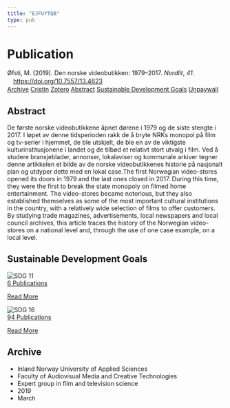 ```yaml
---
title: "EJFUYTQB"
type: pub
---
```

<h1>Publication</h1>
<article id="csl-bib-container-EJFUYTQB" class="csl-bib-container">
  <div class="csl-bib-body" style="line-height: 1.35; padding-left: 1em; text-indent:-1em;">
  <div class="csl-entry">&#xD8;fsti, M. (2019). Den norske videobutikken: 1979&#x2013;2017. <i>Nordlit</i>, <i>41</i>. <a href="https://doi.org/10.7557/13.4623">https://doi.org/10.7557/13.4623</a></div>
</div>
  <div class="csl-bib-buttons">
    <a href="#taxonomy-article-EJFUYTQB" class="csl-bib-button">Archive</a>
    <a href="https://app.cristin.no/results/show.jsf?id=1684132" alt="Cristin URL" class="csl-bib-button">Cristin</a>
    <a href="http://zotero.org/groups/5402882/items/EJFUYTQB" alt="Zotero URL" class="csl-bib-button">Zotero</a>
    <a href="#abstract-article-EJFUYTQB" class="csl-bib-button">Abstract</a>
    <a href="#sdg-article-EJFUYTQB" class="csl-bib-button">Sustainable Development Goals</a>
    <a href="https://septentrio.uit.no/index.php/nordlit/article/download/4623/4329" class="csl-bib-button">Unpaywall</a>
  </div>
  <div id="csl-bib-meta-container-EJFUYTQB"></div>
</article>
<div id="csl-bib-meta-EJFUYTQB" class="csl-bib-meta">
  <article id="abstract-article-EJFUYTQB" class="abstract-article">
    <h1>Abstract</h1>
    De første norske videobutikkene åpnet dørene i 1979 og de siste stengte i 2017. I løpet av denne tidsperioden rakk de å bryte NRKs monopol på film og tv-serier i hjemmet, de ble utskjelt, de ble en av de viktigste kulturinstitusjonene i landet og de tilbød et relativt stort utvalg i film. Ved å studere bransjeblader, annonser, lokalaviser og kommunale arkiver tegner denne artikkelen et bilde av de norske videobutikkenes historie på nasjonalt plan og utdyper dette med en lokal case.The first Norwegian video-stores opened its doors in 1979 and the last ones closed in 2017. During this time, they were the first to break the state monopoly on filmed home entertainment. The video-stores became notorious, but they also established themselves as some of the most important cultural institutions in the country, with a relatively wide selection of films to offer customers. By studying trade magazines, advertisements, local newspapers and local council archives, this article traces the history of the Norwegian video-stores on a national level and, through the use of one case example, on a local level.
  </article>
  <article id="sdg-article-EJFUYTQB" class="sdg-article">
    <h1>Sustainable Development Goals</h1>
    <div class="sdg-container"><div id="sdg11" class="sdg"> <img src="{{< params subfolder >}}images/sdg/sdg11_en.png" class="image" alt="SDG 11"> <div class="sdg-overlay"> <a href="{{< params subfolder >}}en/archive/?sdg=11#archive" class="sdg-publication-count"><span>6</span> Publications</a> <p><a href="https://sdgs.un.org/goals/goal11" class="sdg-read-more">Read More</a></p> </div> </div> <div id="sdg16" class="sdg"> <img src="{{< params subfolder >}}images/sdg/sdg16_en.png" class="image" alt="SDG 16"> <div class="sdg-overlay"> <a href="{{< params subfolder >}}en/archive/?sdg=16#archive" class="sdg-publication-count"><span>94</span> Publications</a> <p><a href="https://sdgs.un.org/goals/goal16" class="sdg-read-more">Read More</a></p> </div> </div></div>
  </article>
  <article id="taxonomy-article-EJFUYTQB" class="taxonomy-article">
    <h1>Archive</h1>
    <ul>
      <li>Inland Norway University of Applied Sciences</li>
      <li>Faculty of Audiovisual Media and Creative Technologies</li>
      <li>Expert group in film and television science</li>
      <li>2019</li>
      <li>March</li>
    </ul>
  </article>
</div>

